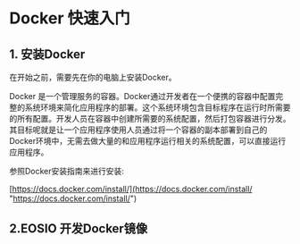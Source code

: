 # Docker 快速入门

## 1. 安装Docker

在开始之前，需要先在你的电脑上安装Docker。

Docker 是一个管理服务的容器。Docker通过开发者在一个便携的容器中配置完整的系统环境来简化应用程序的部署。这个系统环境包含目标程序在运行时所需要的所有配置。开发人员在容器中创建所需要的系统配置，然后打包容器进行分发。其目标呢就是让一个应用程序使用人员通过将一个容器的副本部署到自己的Docker环境中，无需去做大量的和应用程序运行相关的系统配置，可以直接运行应用程序。

参照Docker安装指南来进行安装:

[https://docs.docker.com/install/](https://docs.docker.com/install/ "https://docs.docker.com/install/")

## 2.EOSIO 开发Docker镜像

